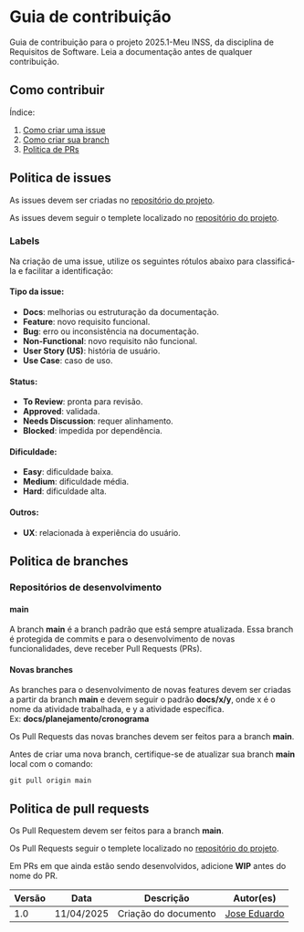 # Guia de contribuição 

Guia de contribuição para o projeto 2025.1-Meu INSS, da disciplina de Requisitos de Software. Leia a documentação antes de qualquer contribuição.

## Como contribuir 

Índice:

1. [Como criar uma issue](#politica-de-issues)
2. [Como criar sua branch](#politica-de-branches)
3. [Politica de PRs](#politica-de-pull-requests)

## Politica de issues

As issues devem ser criadas no [repositório do projeto](https://github.com/Requisitos-de-Software/2025.1-Meu-INSS/issues).

As issues devem seguir o templete localizado no [repositório do projeto](https://github.com/Requisitos-de-Software/2025.1-Meu-INSS/tree/main/.github/issue_templete/issue-templete.md).

### Labels

Na criação de uma issue, utilize os seguintes rótulos abaixo para classificá-la e facilitar a identificação:

#### Tipo da issue:
- **Docs**: melhorias ou estruturação da documentação.
- **Feature**: novo requisito funcional.
- **Bug**: erro ou inconsistência na documentação.
- **Non-Functional**: novo requisito não funcional.
- **User Story (US)**: história de usuário.
- **Use Case**: caso de uso.

#### Status:
- **To Review**: pronta para revisão.
- **Approved**: validada.
- **Needs Discussion**: requer alinhamento.
- **Blocked**: impedida por dependência.

#### Dificuldade:
- **Easy**: dificuldade baixa.
- **Medium**: dificuldade média.
- **Hard**: dificuldade alta.

#### Outros:
- **UX**: relacionada à experiência do usuário.


## Politica de branches

### Repositórios de desenvolvimento

#### main

A branch **main** é a branch padrão que está sempre atualizada. Essa branch é protegida de commits e para o desenvolvimento de novas funcionalidades, deve receber Pull Requests (PRs).

#### Novas branches

As branches para o desenvolvimento de novas features devem ser criadas a partir da branch **main** e devem seguir o padrão **docs/x/y**, onde x é o nome da atividade trabalhada, e y a atividade específica.  
Ex: **docs/planejamento/cronograma**

Os Pull Requests das novas branches devem ser feitos para a branch **main**.

Antes de criar uma nova branch, certifique-se de atualizar sua branch **main** local com o comando:

```
git pull origin main
```

## Politica de pull requests

Os Pull Requestem devem ser feitos para a branch **main**.

Os Pull Requests seguir o templete localizado no [repositório do projeto](https://github.com/Requisitos-de-Software/2025.1-Meu-INSS/tree/main/.github/pr_templete/pr-templete.md).


Em PRs em que ainda estão sendo desenvolvidos, adicione **WIP** antes do nome do PR. 


Versão |   Data  | Descrição | Autor(es)
------ | ---- | ------ | ---------- 
1.0 | 11/04/2025 | Criação do documento | [Jose Eduardo](https://github.com/jevprado) 